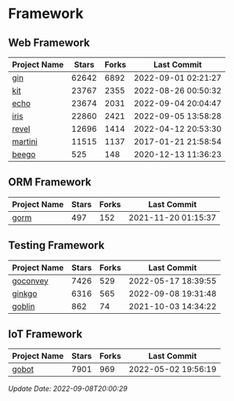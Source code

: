 # Framework

## Web Framework
| Project Name | Stars | Forks | Last Commit |
| ------------ | ----- | ----- | ----------- |
| [gin](https://github.com/gin-gonic/gin) | 62642 | 6892 | 2022-09-01 02:21:27 |
| [kit](https://github.com/go-kit/kit) | 23767 | 2355 | 2022-08-26 00:50:32 |
| [echo](https://github.com/labstack/echo) | 23674 | 2031 | 2022-09-04 20:04:47 |
| [iris](https://github.com/kataras/iris) | 22860 | 2421 | 2022-09-05 13:58:28 |
| [revel](https://github.com/revel/revel) | 12696 | 1414 | 2022-04-12 20:53:30 |
| [martini](https://github.com/go-martini/martini) | 11515 | 1137 | 2017-01-21 21:58:54 |
| [beego](https://github.com/astaxie/beego) | 525 | 148 | 2020-12-13 11:36:23 |

## ORM Framework
| Project Name | Stars | Forks | Last Commit |
| ------------ | ----- | ----- | ----------- |
| [gorm](https://github.com/jinzhu/gorm) | 497 | 152 | 2021-11-20 01:15:37 |

## Testing Framework
| Project Name | Stars | Forks | Last Commit |
| ------------ | ----- | ----- | ----------- |
| [goconvey](https://github.com/smartystreets/goconvey) | 7426 | 529 | 2022-05-17 18:39:55 |
| [ginkgo](https://github.com/onsi/ginkgo) | 6316 | 565 | 2022-09-08 19:31:48 |
| [goblin](https://github.com/franela/goblin) | 862 | 74 | 2021-10-03 14:34:22 |

## IoT Framework
| Project Name | Stars | Forks | Last Commit |
| ------------ | ----- | ----- | ----------- |
| [gobot](https://github.com/hybridgroup/gobot) | 7901 | 969 | 2022-05-02 19:56:19 |

*Update Date: 2022-09-08T20:00:29*